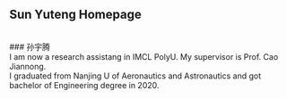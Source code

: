 ## Sun Yuteng Homepage   

<br>
### 孙宇腾  
<br>
I am now a research assistang in IMCL PolyU. My supervisor is Prof. Cao Jiannong.  
<br>
I graduated from Nanjing U of Aeronautics and Astronautics and got bachelor of Engineering degree in 2020.  
